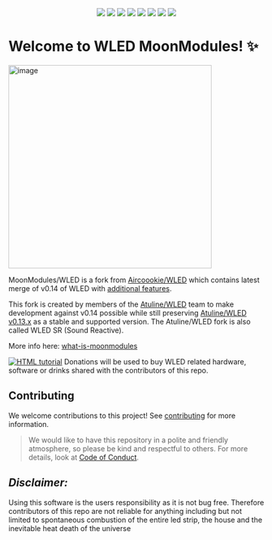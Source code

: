 <p align="center">
  <img src="/images/wled_logo_akemi.png">
  <a href="https://github.com/MoonModules/WLED/releases"><img src="https://img.shields.io/github/release/MoonModules/WLED.svg?style=flat-square"></a>
  <a href="https://raw.githubusercontent.com/Aircoookie/WLED/master/LICENSE"><img src="https://img.shields.io/github/license/Aircoookie/wled?color=blue&style=flat-square"></a>
  <a href="https://wled.discourse.group"><img src="https://img.shields.io/discourse/topics?colorB=blue&label=forum&server=https%3A%2F%2Fwled.discourse.group%2F&style=flat-square"></a>
  <a href="https://discord.gg/4CQRmfR"><img src="https://img.shields.io/discord/700041398778331156.svg?colorB=blue&label=discord&style=flat-square"></a>
  <a href="https://mm.kno.wled.ge"><img src="https://img.shields.io/badge/quick_start-wiki-blue.svg?style=flat-square"></a>
  <a href="https://github.com/Aircoookie/WLED-App"><img src="https://img.shields.io/badge/app-wled-blue.svg?style=flat-square"></a>
  <a href="https://gitpod.io/#https://github.com/MoonModules/WLED"><img src="https://img.shields.io/badge/Gitpod-ready--to--code-blue?style=flat-square&logo=gitpod"></a>

  </p>

# Welcome to WLED MoonModules! ✨

<img width="400" alt="image" src="https://user-images.githubusercontent.com/91013628/230378884-5a0f15ee-1aa2-4998-9df7-ade9f32a3d0f.png">

MoonModules/WLED is a fork from [Aircoookie/WLED](https://github.com/Aircoookie/WLED) which contains latest merge of v0.14 of WLED with [additional features](https://mm.kno.wled.ge/moonmodules/what-is-moonmodules/).

This fork is created by members of the [Atuline/WLED](https://github.com/atuline/WLED) team to make development against v0.14 possible while still preserving [Atuline/WLED v0.13.x](https://github.com/atuline/WLED/tree/dev) as a stable and supported version. The Atuline/WLED fork is also called WLED SR (Sound Reactive).

More info here: <a href="https://mm.kno.wled.ge/moonmodules/what-is-moonmodules/">what-is-moonmodules</a>

<a href="https://www.paypal.com/donate?business=moonmodules@icloud.com"><img src="https://img.shields.io/badge/send%20me%20a%20small%20gift-paypal-blue.svg" alt="HTML tutorial" style="max-width: 100%;"></a>
Donations will be used to buy WLED related hardware, software or drinks shared with the contributors of this repo.

## Contributing
We welcome contributions to this project! See [contributing](https://github.com/MoonModules/WLED/blob/mdev/CONTRIBUTING.md) for more information.
> We would like to have this repository in a polite and friendly atmosphere, so please be kind and respectful to others. For more details, look at [Code of Conduct](https://github.com/MoonModules/WLED/blob/mdev/CODE_OF_CONDUCT.md).

## *Disclaimer:*   

Using this software is the users responsibility as it is not bug free. Therefore contributors of this repo are not reliable for anything including but not limited to spontaneous combustion of the entire led strip, the house and the inevitable heat death of the universe
